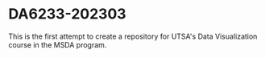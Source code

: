 # DA6233-202303
This is the first attempt to create a repository for UTSA's Data Visualization course in the MSDA program. 
